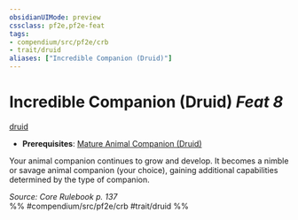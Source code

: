 ```yaml
---
obsidianUIMode: preview
cssclass: pf2e,pf2e-feat
tags:
- compendium/src/pf2e/crb
- trait/druid
aliases: ["Incredible Companion (Druid)"]
---
```

# Incredible Companion (Druid)  *Feat 8*  
[druid](../../rules/traits/druid.md)  

- **Prerequisites**: [Mature Animal Companion (Druid)](mature-animal-companion-druid.md)

Your animal companion continues to grow and develop. It becomes a nimble or savage animal companion (your choice), gaining additional capabilities determined by the type of companion.

*Source: Core Rulebook p. 137*  
%% #compendium/src/pf2e/crb #trait/druid %%